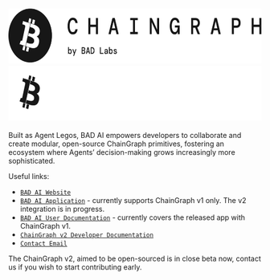<h3 align="center">
  <img
    src="https://raw.githubusercontent.com/badaitech/.github/main/profile/light_logo.png#gh-light-mode-only"
    height="110"
  />
  <img
    src="https://raw.githubusercontent.com/badaitech/.github/main/profile/dark_logo.png#gh-dark-mode-only"
    height="110"
  />
</h3>

Built as Agent Legos, BAD AI empowers developers to collaborate and create modular, open-source ChainGraph primitives, fostering an ecosystem where Agents’ decision-making grows increasingly more sophisticated.

Useful links:
- [`BAD AI Website`](https://badai.io)
- [`BAD AI Application`](https://app.badai.io) - currently supports ChainGraph v1 only. The v2 integration is in progress.
- [`BAD AI User Documentation`](https://bad-ai.gitbook.io/bad-ai) - currently covers the released app with ChainGraph v1.
- [`ChainGraph v2 Developer Documentation`](https://github.com/badaitech/badai-docs)
- [`Contact Email`](support@badcoin.im)

The ChainGraph v2, aimed to be open-sourced is in close beta now, contact us if you wish to start contributing early.
